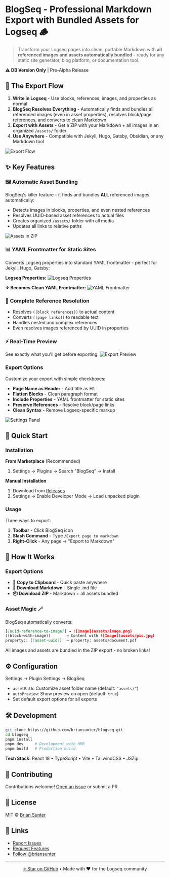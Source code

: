 # BlogSeq - Professional Markdown Export with Bundled Assets for Logseq 🪵

> Transform your Logseq pages into clean, portable Markdown with **all referenced images and assets automatically bundled** - ready for any static site generator, blog platform, or documentation tool.

⚠️ **DB Version Only** | Pre-Alpha Release

## 🚀 The Export Flow

1. **Write in Logseq** - Use blocks, references, images, and properties as normal
2. **BlogSeq Resolves Everything** - Automatically finds and bundles all referenced images (even in asset properties), resolves block/page references, and converts to clean Markdown
3. **Export with Assets** - Get a ZIP with your Markdown + all images in an organized `/assets/` folder
4. **Use Anywhere** - Compatible with Jekyll, Hugo, Gatsby, Obsidian, or any Markdown tool

![Export Flow](screenshots/export-flow.gif)

## ✨ Key Features

### 🖼️ **Automatic Asset Bundling**
BlogSeq's killer feature - it finds and bundles **ALL** referenced images automatically:
- Detects images in blocks, properties, and even nested references
- Resolves UUID-based asset references to actual files
- Creates organized `/assets/` folder with all media
- Updates all links to relative paths

![Assets in ZIP](screenshots/zip.png)

### 📊 **YAML Frontmatter for Static Sites**
Converts Logseq properties into standard YAML frontmatter - perfect for Jekyll, Hugo, Gatsby:

**Logseq Properties:**
![Logseq Properties](screenshots/logseq-properties.png)

**↓ Becomes Clean YAML Frontmatter:**
![YAML Frontmatter](screenshots/markdown.png)

### 🔗 **Complete Reference Resolution**
- Resolves `((block references))` to actual content
- Converts `[[page links]]` to readable text
- Handles nested and complex references
- Even resolves images referenced by UUID in properties

### ⚡ **Real-Time Preview**
See exactly what you'll get before exporting:
![Export Preview](screenshots/export-preview.png)

### Export Options
Customize your export with simple checkboxes:
- **Page Name as Header** - Add title as H1
- **Flatten Blocks** - Clean paragraph format
- **Include Properties** - YAML frontmatter for static sites
- **Preserve References** - Resolve block/page links
- **Clean Syntax** - Remove Logseq-specific markup

![Settings Panel](screenshots/settings-panel.png)

## 🚀 Quick Start

### Installation

**From Marketplace** (Recommended)
1. Settings → Plugins → Search "BlogSeq" → Install

**Manual Installation**
1. Download from [Releases](https://github.com/briansunter/blogseq/releases)
2. Settings → Enable Developer Mode → Load unpacked plugin

### Usage

Three ways to export:
1. **Toolbar** - Click BlogSeq icon
2. **Slash Command** - Type `/Export page to markdown`
3. **Right-Click** - Any page → "Export to Markdown"

## 📖 How It Works

### Export Options
- **📄 Copy to Clipboard** - Quick paste anywhere
- **💾 Download Markdown** - Single .md file  
- **📦 Download ZIP** - Markdown + all assets bundled

### Asset Magic 🪄
BlogSeq automatically converts:
```markdown
[[uuid-reference-to-image]] → ![Image](assets/image.png)
((block-with-image))       → Content with ![Image](assets/pic.jpg)
property:: [[asset-uuid]]  → property: assets/document.pdf
```

All images and assets are bundled in the ZIP export - no broken links!

## ⚙️ Configuration

Settings → Plugin Settings → BlogSeq

- `assetPath`: Customize asset folder name (default: `"assets/"`)
- `autoPreview`: Show preview on open (default: `true`)
- Set default export options for all exports

## 🛠️ Development

```bash
git clone https://github.com/briansunter/blogseq.git
cd blogseq
pnpm install
pnpm dev     # Development with HMR
pnpm build   # Production build
```

**Tech Stack:** React 18 • TypeScript • Vite • TailwindCSS • JSZip

## 🤝 Contributing

Contributions welcome! [Open an issue](https://github.com/briansunter/blogseq/issues) or submit a PR.

## 📜 License

MIT © [Brian Sunter](https://github.com/briansunter)

## 💬 Links

- [Report Issues](https://github.com/briansunter/blogseq/issues)
- [Request Features](https://github.com/briansunter/blogseq/discussions)
- [Follow @briansunter](https://twitter.com/briansunter)

---

<p align="center">
  <a href="https://github.com/briansunter/blogseq">⭐ Star on GitHub</a> •
  Made with ❤️ for the Logseq community
</p>